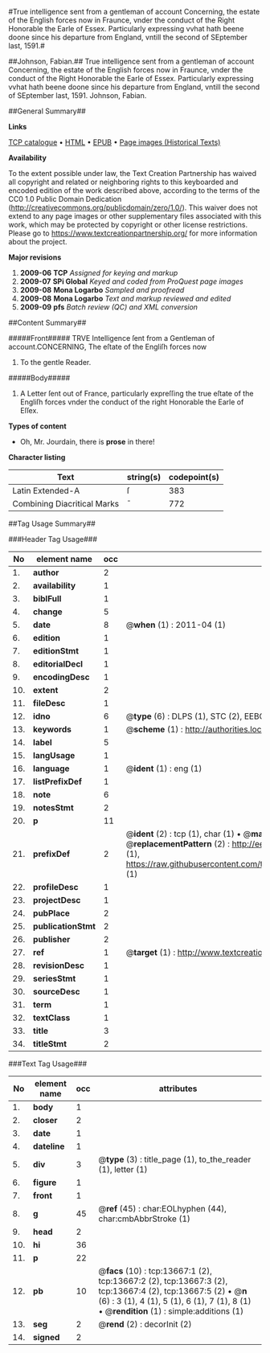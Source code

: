 #True intelligence sent from a gentleman of account Concerning, the estate of the English forces now in Fraunce, vnder the conduct of the Right Honorable the Earle of Essex. Particularly expressing vvhat hath beene doone since his departure from England, vntill the second of SEptember last, 1591.#

##Johnson, Fabian.##
True intelligence sent from a gentleman of account Concerning, the estate of the English forces now in Fraunce, vnder the conduct of the Right Honorable the Earle of Essex. Particularly expressing vvhat hath beene doone since his departure from England, vntill the second of SEptember last, 1591.
Johnson, Fabian.

##General Summary##

**Links**

[TCP catalogue](http://www.ota.ox.ac.uk/tcp/)  • 
[HTML](http://tei.it.ox.ac.uk/tcp/Texts-HTML/free/A04/A04535.html)  • 
[EPUB](http://tei.it.ox.ac.uk/tcp/Texts-EPUB/free/A04/A04535.epub) • 
[Page images (Historical Texts)](https://historicaltexts.jisc.ac.uk/eebo-99848565e)

**Availability**

To the extent possible under law, the Text Creation Partnership has waived all copyright and related or neighboring rights to this keyboarded and encoded edition of the work described above, according to the terms of the CC0 1.0 Public Domain Dedication (http://creativecommons.org/publicdomain/zero/1.0/). This waiver does not extend to any page images or other supplementary files associated with this work, which may be protected by copyright or other license restrictions. Please go to https://www.textcreationpartnership.org/ for more information about the project.

**Major revisions**

1. __2009-06__ __TCP__ *Assigned for keying and markup*
1. __2009-07__ __SPi Global__ *Keyed and coded from ProQuest page images*
1. __2009-08__ __Mona Logarbo__ *Sampled and proofread*
1. __2009-08__ __Mona Logarbo__ *Text and markup reviewed and edited*
1. __2009-09__ __pfs__ *Batch review (QC) and XML conversion*

##Content Summary##

#####Front#####
TRVE Intelligence ſent from a Gentleman of account.CONCERNING, The eſtate of the Engliſh forces now 
1. To the gentle Reader.

#####Body#####

1. A Letter ſent out of France, particularly expreſſing the true eſtate of the Engliſh forces vnder the conduct of the right Honorable the Earle of Eſſex.

**Types of content**

  * Oh, Mr. Jourdain, there is **prose** in there!

**Character listing**


|Text|string(s)|codepoint(s)|
|---|---|---|
|Latin Extended-A|ſ|383|
|Combining             Diacritical Marks|̄|772|

##Tag Usage Summary##

###Header Tag Usage###

|No|element name|occ|attributes|
|---|---|---|---|
|1.|__author__|2||
|2.|__availability__|1||
|3.|__biblFull__|1||
|4.|__change__|5||
|5.|__date__|8| @__when__ (1) : 2011-04 (1)|
|6.|__edition__|1||
|7.|__editionStmt__|1||
|8.|__editorialDecl__|1||
|9.|__encodingDesc__|1||
|10.|__extent__|2||
|11.|__fileDesc__|1||
|12.|__idno__|6| @__type__ (6) : DLPS (1), STC (2), EEBO-CITATION (1), PROQUEST (1), VID (1)|
|13.|__keywords__|1| @__scheme__ (1) : http://authorities.loc.gov/ (1)|
|14.|__label__|5||
|15.|__langUsage__|1||
|16.|__language__|1| @__ident__ (1) : eng (1)|
|17.|__listPrefixDef__|1||
|18.|__note__|6||
|19.|__notesStmt__|2||
|20.|__p__|11||
|21.|__prefixDef__|2| @__ident__ (2) : tcp (1), char (1)  •  @__matchPattern__ (2) : ([0-9\-]+):([0-9IVX]+) (1), (.+) (1)  •  @__replacementPattern__ (2) : http://eebo.chadwyck.com/downloadtiff?vid=$1&page=$2 (1), https://raw.githubusercontent.com/textcreationpartnership/Texts/master/tcpchars.xml#$1 (1)|
|22.|__profileDesc__|1||
|23.|__projectDesc__|1||
|24.|__pubPlace__|2||
|25.|__publicationStmt__|2||
|26.|__publisher__|2||
|27.|__ref__|1| @__target__ (1) : http://www.textcreationpartnership.org/docs/. (1)|
|28.|__revisionDesc__|1||
|29.|__seriesStmt__|1||
|30.|__sourceDesc__|1||
|31.|__term__|1||
|32.|__textClass__|1||
|33.|__title__|3||
|34.|__titleStmt__|2||


###Text Tag Usage###

|No|element name|occ|attributes|
|---|---|---|---|
|1.|__body__|1||
|2.|__closer__|2||
|3.|__date__|1||
|4.|__dateline__|1||
|5.|__div__|3| @__type__ (3) : title_page (1), to_the_reader (1), letter (1)|
|6.|__figure__|1||
|7.|__front__|1||
|8.|__g__|45| @__ref__ (45) : char:EOLhyphen (44), char:cmbAbbrStroke (1)|
|9.|__head__|2||
|10.|__hi__|36||
|11.|__p__|22||
|12.|__pb__|10| @__facs__ (10) : tcp:13667:1 (2), tcp:13667:2 (2), tcp:13667:3 (2), tcp:13667:4 (2), tcp:13667:5 (2)  •  @__n__ (6) : 3 (1), 4 (1), 5 (1), 6 (1), 7 (1), 8 (1)  •  @__rendition__ (1) : simple:additions (1)|
|13.|__seg__|2| @__rend__ (2) : decorInit (2)|
|14.|__signed__|2||
